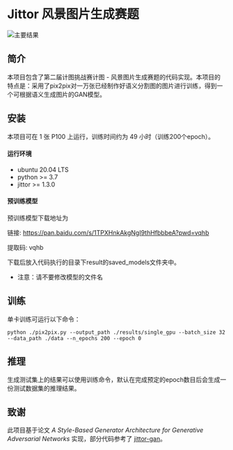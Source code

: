 # Jittor 风景图片生成赛题
![主要结果](https://s3.bmp.ovh/imgs/2022/04/19/440f015864695c92.png)

## 简介
本项目包含了第二届计图挑战赛计图 - 风景图片生成赛题的代码实现。本项目的特点是：采用了pix2pix对一万张已经制作好语义分割图的图片进行训练，得到一个可根据语义生成图片的GAN模型。

## 安装 
本项目可在 1 张 P100 上运行，训练时间约为 49 小时（训练200个epoch）。

#### 运行环境
- ubuntu 20.04 LTS
- python >= 3.7
- jittor >= 1.3.0

#### 预训练模型
预训练模型下载地址为

链接: https://pan.baidu.com/s/1TPXHnkAkgNgI9thHfbbbeA?pwd=vqhb

提取码: vqhb 

下载后放入代码执行的目录下result的saved_models文件夹中。

* 注意：请不要修改模型的文件名

## 训练
单卡训练可运行以下命令：
```
python ./pix2pix.py --output_path ./results/single_gpu --batch_size 32 --data_path ./data --n_epochs 200 --epoch 0
```

## 推理
生成测试集上的结果可以使用训练命令，默认在完成预定的epoch数目后会生成一份测试数据集的推理结果。

## 致谢
此项目基于论文 *A Style-Based Generator Architecture for Generative Adversarial Networks* 实现，部分代码参考了 [jittor-gan](https://github.com/Jittor/gan-jittor)。
